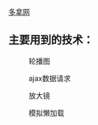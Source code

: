<a href="https://ashdz.github.io/duona">多拿网</a>
<dl>
  <dt>
     <h2>主要用到的技术：</h2>
  </dt>
  <dd>
    <p>轮播图</p>
    <p>ajax数据请求</p>
    <p>放大镜</p>
    <p>模拟懒加载</p>
  </dd>
</dl>
